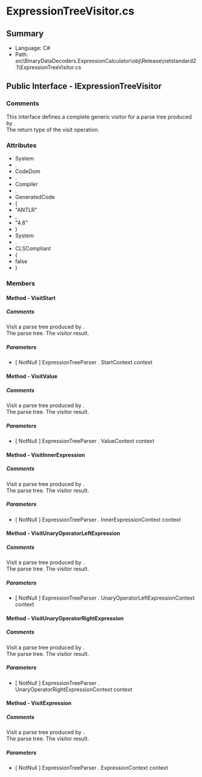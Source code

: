 ﻿# ExpressionTreeVisitor.cs

## Summary

* Language: C#
* Path: src\BinaryDataDecoders.ExpressionCalculator\obj\Release\netstandard2.1\ExpressionTreeVisitor.cs

## Public Interface - IExpressionTreeVisitor

### Comments

 <summary>
 This interface defines a complete generic visitor for a parse tree produced
 by <seecref="ExpressionTreeParser"/>.
 </summary>
 <typeparamname="Result">The return type of the visit operation.</typeparam>

### Attributes

 - System
 - .
 - CodeDom
 - .
 - Compiler
 - .
 - GeneratedCode
 - (
 - "ANTLR"
 - ,
 - "4.8"
 - )
 - System
 - .
 - CLSCompliant
 - (
 - false
 - )

### Members

#### Method - VisitStart

##### Comments

 <summary>
 Visit a parse tree produced by <seecref="ExpressionTreeParser.start"/>.
 </summary>
 <paramname="context">The parse tree.</param>
 <return>The visitor result.</return>

#####  Parameters

 - [ NotNull ] ExpressionTreeParser . StartContext context 

#### Method - VisitValue

##### Comments

 <summary>
 Visit a parse tree produced by <seecref="ExpressionTreeParser.value"/>.
 </summary>
 <paramname="context">The parse tree.</param>
 <return>The visitor result.</return>

#####  Parameters

 - [ NotNull ] ExpressionTreeParser . ValueContext context 

#### Method - VisitInnerExpression

##### Comments

 <summary>
 Visit a parse tree produced by <seecref="ExpressionTreeParser.innerExpression"/>.
 </summary>
 <paramname="context">The parse tree.</param>
 <return>The visitor result.</return>

#####  Parameters

 - [ NotNull ] ExpressionTreeParser . InnerExpressionContext context 

#### Method - VisitUnaryOperatorLeftExpression

##### Comments

 <summary>
 Visit a parse tree produced by <seecref="ExpressionTreeParser.unaryOperatorLeftExpression"/>.
 </summary>
 <paramname="context">The parse tree.</param>
 <return>The visitor result.</return>

#####  Parameters

 - [ NotNull ] ExpressionTreeParser . UnaryOperatorLeftExpressionContext context 

#### Method - VisitUnaryOperatorRightExpression

##### Comments

 <summary>
 Visit a parse tree produced by <seecref="ExpressionTreeParser.unaryOperatorRightExpression"/>.
 </summary>
 <paramname="context">The parse tree.</param>
 <return>The visitor result.</return>

#####  Parameters

 - [ NotNull ] ExpressionTreeParser . UnaryOperatorRightExpressionContext context 

#### Method - VisitExpression

##### Comments

 <summary>
 Visit a parse tree produced by <seecref="ExpressionTreeParser.expression"/>.
 </summary>
 <paramname="context">The parse tree.</param>
 <return>The visitor result.</return>

#####  Parameters

 - [ NotNull ] ExpressionTreeParser . ExpressionContext context 

